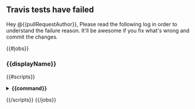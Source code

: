 ## Travis tests have failed
Hey @{{pullRequestAuthor}}, 
Please read the following log in order to understand the failure reason. 
It'll be awesome if you fix what's wrong and commit the changes.

{{#jobs}}
### {{displayName}}
{{#scripts}}
<details>
  <summary>
    <strong>
     {{command}}
    </strong>
  </summary>

```
{{&contents}}
```
</details>

{{/scripts}}
{{/jobs}}